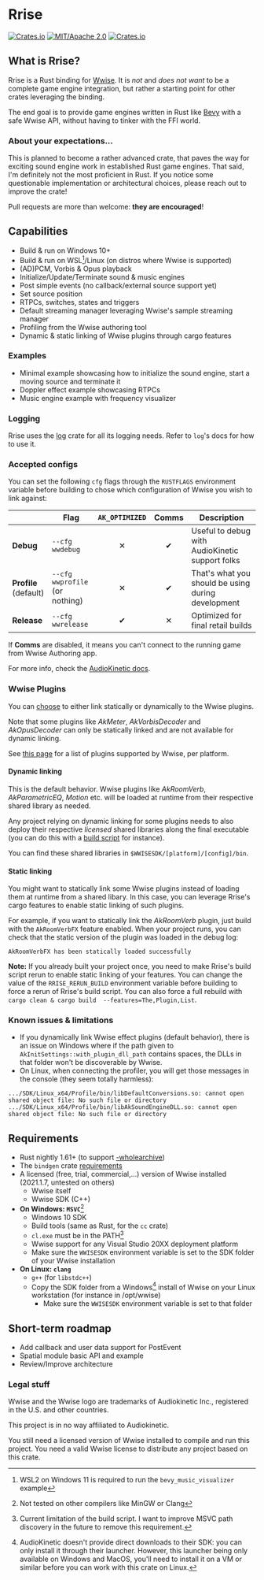 # Rrise

[![Crates.io](https://img.shields.io/crates/v/rrise.svg)](https://crates.io/crates/rrise)
[![MIT/Apache 2.0](https://img.shields.io/badge/license-MIT%2FApache-blue.svg)](./LICENSE)
[![Crates.io](https://img.shields.io/crates/d/rrise.svg)](https://crates.io/crates/rrise)

## What is Rrise?
Rrise is a Rust binding for [Wwise](https://www.audiokinetic.com/en/products/wwise). It is _not_ and *does not want* to 
be a complete game engine integration, but rather a starting point for other crates leveraging the binding.

The end goal is to provide game engines written in Rust like [Bevy](https://github.com/bevyengine/bevy) with a safe 
Wwise API, without having to tinker with the FFI world.

### About your expectations...
This is planned to become a rather advanced crate, that paves the way for exciting sound engine work in established Rust
game engines. That said, I'm definitely not the most proficient in Rust. If you notice some questionable implementation 
or architectural choices, please reach out to improve the crate!

Pull requests are more than welcome: **they are encouraged**!

## Capabilities
- Build & run on Windows 10+
- Build & run on WSL[^0]/Linux (on distros where Wwise is supported)
- (AD)PCM, Vorbis & Opus playback
- Initialize/Update/Terminate sound & music engines
- Post simple events (no callback/external source support yet)
- Set source position
- RTPCs, switches, states and triggers
- Default streaming manager leveraging Wwise's sample streaming manager
- Profiling from the Wwise authoring tool
- Dynamic & static linking of Wwise plugins through cargo features

[^0]: WSL2 on Windows 11 is required to run the `bevy_music_visualizer` example

### Examples
- Minimal example showcasing how to initialize the sound engine, start a moving source and terminate it
- Doppler effect example showcasing RTPCs
- Music engine example with frequency visualizer

### Logging
Rrise uses the [log](https://docs.rs/log/latest/log/index.html) crate for all its logging needs. Refer to `log`'s 
docs for how to use it.

### Accepted configs
You can set the following `cfg` flags through the `RUSTFLAGS` environment variable before building to chose which 
configuration of Wwise you wish to link against:

|                           | Flag                               | `AK_OPTIMIZED` | Comms | Description                                        |
|---------------------------|------------------------------------|:--------------:|:-----:|----------------------------------------------------|
| **Debug**                 | `--cfg wwdebug`                    |       ✕        |   ✔   | Useful to debug with AudioKinetic support folks    |
| **Profile**<br/>(default) | `--cfg wwprofile`<br/>(or nothing) |       ✕        |   ✔   | That's what you should be using during development |
| **Release**               | `--cfg wwrelease`                  |       ✔        |   ✕   | Optimized for final retail builds                  |

If **Comms** are disabled, it means you can't connect to the running game from Wwise Authoring app.

For more info, check the [AudioKinetic docs](https://www.audiokinetic.com/library/edge/?source=SDK&id=goingfurther_builds.html#wwise_sdk_build_config).

### Wwise Plugins
You can [choose](https://www.audiokinetic.com/library/edge/?source=SDK&id=soundengine_integration_plugins.html) to 
either link statically or dynamically to the Wwise plugins.

Note that some plugins like _AkMeter_, _AkVorbisDecoder_ and _AkOpusDecoder_ can only be statically linked and are not 
available for dynamic linking.

See [this page](https://www.audiokinetic.com/library/edge/?source=SDK&id=goingfurther_builds.html#wwise_sdk_lib_dependency_requirements_plugins)
for a list of plugins supported by Wwise, per platform.

#### Dynamic linking
This is the default behavior. Wwise plugins like _AkRoomVerb_, _AkParametricEQ_, _Motion_ etc. will be loaded at 
runtime from their respective shared library as needed.

Any project relying on dynamic linking for some plugins needs to also deploy their respective *licensed* shared 
libraries along the final executable (you can do this with a 
[build script](https://doc.rust-lang.org/cargo/reference/build-scripts.html) for instance).

You can find these shared libraries in `$WWISESDK/[platform]/[config]/bin`.

#### Static linking
You might want to statically link some Wwise plugins instead of loading them at runtime from a shared libary. In 
this case, you can leverage Rrise's cargo features to enable static linking of such plugins.

For example, if you want to statically link the _AkRoomVerb_ plugin, just build with the `AkRoomVerbFX` feature 
enabled. When your project runs, you can check that the static version of the plugin was loaded in the debug log:
```
AkRoomVerbFX has been statically loaded successfully
```
**Note:** If you already built your project once, you need to make Rrise's build script rerun to enable static 
linking of your features. You can change the value of the `RRISE_RERUN_BUILD` environment variable before building to 
force a rerun of Rrise's build script. You can also force a full rebuild with `cargo clean & cargo build 
--features=The,Plugin,List`. 

### Known issues & limitations
- If you dynamically link Wwise effect plugins (default behavior), there is an issue on Windows where if the path given
to `AkInitSettings::with_plugin_dll_path` contains spaces, the DLLs in that folder won't be discoverable by Wwise.
- On Linux, when connecting the profiler, you will get those messages in the console (they seem totally harmless):
```
.../SDK/Linux_x64/Profile/bin/libDefaultConversions.so: cannot open shared object file: No such file or directory
.../SDK/Linux_x64/Profile/bin/libAkSoundEngineDLL.so: cannot open shared object file: No such file or directory
```

## Requirements
- Rust nightly 1.61+ (to support [-wholearchive](https://github.com/rust-lang/rust/pull/93901))
- The `bindgen` crate [requirements](https://github.com/rust-lang/rust-bindgen/blob/master/book/src/requirements.md)
- A licensed (free, trial, commercial,...) version of Wwise installed (2021.1.7, untested on others)
  - Wwise itself
  - Wwise SDK (C++)
- **On Windows: `MSVC`**[^1]
  - Windows 10 SDK
  - Build tools (same as Rust, for the `cc` crate)
  - `cl.exe` must be in the PATH[^2]
  - Wwise support for any Visual Studio 20XX deployment platform
  - Make sure the `WWISESDK` environment variable is set to the SDK folder of your Wwise installation
- **On Linux: `clang`**
  - `g++` (for `libstdc++`)
  - Copy the SDK folder from a Windows[^3] install of Wwise on your Linux workstation (for instance in /opt/wwise)
    - Make sure the `WWISESDK` environment variable is set to that folder

[^1]: Not tested on other compilers like MinGW or Clang

[^2]: Current limitation of the build script. I want to improve MSVC path discovery in the future to remove this 
requirement.

[^3]: AudioKinetic doesn't provide direct downloads to their SDK: you can only install it through their launcher. 
However, this launcher being only available on Windows and MacOS, you'll need to install it on a VM or similar before 
you can work with this crate on Linux.

## Short-term roadmap
- Add callback and user data support for PostEvent
- Spatial module basic API and example
- Review/Improve architecture

### Legal stuff
Wwise and the Wwise logo are trademarks of Audiokinetic Inc., registered in the U.S. and other countries.

This project is in no way affiliated to Audiokinetic.

You still need a licensed version of Wwise installed to compile and run this project. You need a valid Wwise license 
to distribute any project based on this crate.